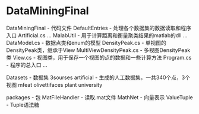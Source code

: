 # DataMiningFinal
DataMiningFinal - 代码文件
  DefaultEntries - 处理各个数据集的数据读取和程序入口
    Artificial.cs
    ...
  MalabUtil - 用于计算距离和衡量聚类结果的matlab的dll
    ...
  DataModel.cs - 数据点类和enum的模型
  DensityPeak.cs - 单视图的DensityPeak类，继承于View
  MultiViewDensityPeak.cs - 多视图DensityPeak类
  View.cs - 视图类，用于保存一个视图的点的数据和一些计算方法
  Program.cs - 程序的总入口
  ...

Datasets - 数据集
  3sourses
  artificial - 生成的人工数据集，一共340个点，3个视图
  mfeat
  olivettifaces
  plant
  university

packages - 包
  MatFileHandler - 读取.mat文件
  MathNet - 向量表示
  ValueTuple - Tuple语法糖

